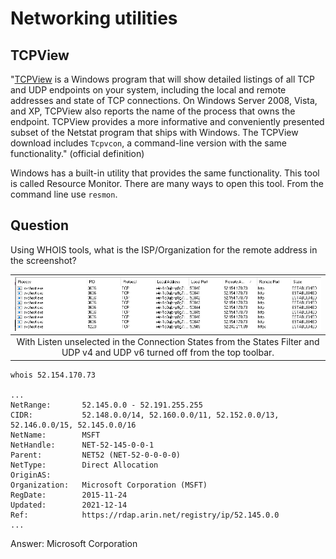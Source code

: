 # Networking utilities

## TCPView

"[TCPView](https://learn.microsoft.com/en-us/sysinternals/downloads/tcpview) is a Windows program that will show 
detailed listings of all TCP and UDP endpoints on your system, including 
the local and remote addresses and state of TCP connections. On Windows Server 2008, Vista, and XP, TCPView also 
reports the name of the process that owns the endpoint. TCPView provides a more informative and conveniently 
presented subset of the Netstat program that ships with Windows. The TCPView download includes `Tcpvcon`, a 
command-line version with the same functionality." (official definition)



Windows has a built-in utility that provides the same functionality. This tool is called Resource Monitor. There 
are many ways to open this tool. From the command line use `resmon`.

## Question

Using WHOIS tools, what is the ISP/Organization for the remote address in the screenshot? 

| ![TCPView](../../_static/images/tcpview1.png)
|:--:|
| With Listen unselected in the Connection States from the States Filter and <br>UDP v4 and UDP v6 turned off from the top toolbar. |

    whois 52.154.170.73

    ...
    NetRange:       52.145.0.0 - 52.191.255.255
    CIDR:           52.148.0.0/14, 52.160.0.0/11, 52.152.0.0/13, 52.146.0.0/15, 52.145.0.0/16
    NetName:        MSFT
    NetHandle:      NET-52-145-0-0-1
    Parent:         NET52 (NET-52-0-0-0-0)
    NetType:        Direct Allocation
    OriginAS:       
    Organization:   Microsoft Corporation (MSFT)
    RegDate:        2015-11-24
    Updated:        2021-12-14
    Ref:            https://rdap.arin.net/registry/ip/52.145.0.0
    ...

Answer: Microsoft Corporation

